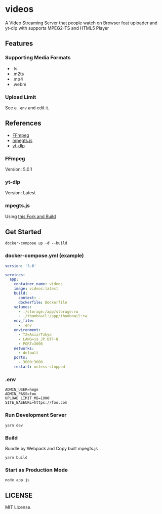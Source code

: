 # videos
 A Video Streaming Server that people watch on Browser feat uploader and yt-dlp with supports MPEG2-TS and HTML5 Player

## Features

### Supporting Media Formats
- .ts
- .m2ts
- .mp4
- .webm

### Upload Limit
See a `.env` and edit it.

## References
- [FFmpeg](https://github.com/FFmpeg/FFmpeg)
- [mpegts.js](https://github.com/xqq/mpegts.js)
- [yt-dlp](https://github.com/yt-dlp/yt-dlp)

### FFmpeg
Version: 5.0.1

### yt-dlp
Version: Latest

### mpegts.js
Using [this Fork and Build](https://github.com/iamtakagi/mpegts.js)

## Get Started
```console
docker-compose up -d --build
```

### docker-compose.yml (example)
```yml
version: '3.8'

services:
  app:
    container_name: videos
    image: videos:latest
    build: 
      context: .
      dockerfile: Dockerfile
    volumes:
      - ./storage:/app/storage:rw
      - ./thumbnail:/app/thumbnail:rw
    env_file:
      - .env
    environment:
      - TZ=Asia/Tokyo
      - LANG=ja_JP.UTF-8
      - PORT=3000
    networks:
      - default
    ports:
      - 3000:3000
    restart: unless-stopped
```

### .env
```env
ADMIN_USER=hoge
ADMIN_PASS=foo
UPLOAD_LIMIT_MB=1000
SITE_BASEURL=https://foo.com
```

### Run Development Server
```console
yarn dev
```

### Build
Bundle by Webpack and Copy built mpegts.js
```console
yarn build
```

### Start as Production Mode
```console
node app.js
```

## LICENSE
MIT License.
